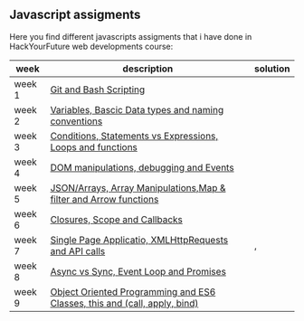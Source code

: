 ## Javascript assigments
Here you find different javascripts assigments that i have done in HackYourFuture web developments course:

week  | description | solution
------------- | ------------- | -------------
  week 1 | [Git and Bash Scripting]()                                          |
  week 2 | [Variables, Bascic Data types and naming conventions]()                |
  week 3 | [Conditions, Statements vs Expressions, Loops and functions]()         |
  week 4 | [DOM manipulations, debugging and Events]()|
  week 5 | [JSON/Arrays, Array Manipulations,Map & filter and Arrow functions ]() |
  week 6 | [Closures, Scope and Callbacks ]()|
  week 7 | [Single Page Applicatio, XMLHttpRequests and API calls]() |, 
  week 8 | [Async vs Sync, Event Loop and Promises]() |
  week 9 | [Object Oriented Programming and ES6 Classes, this and (call, apply, bind)]() |
